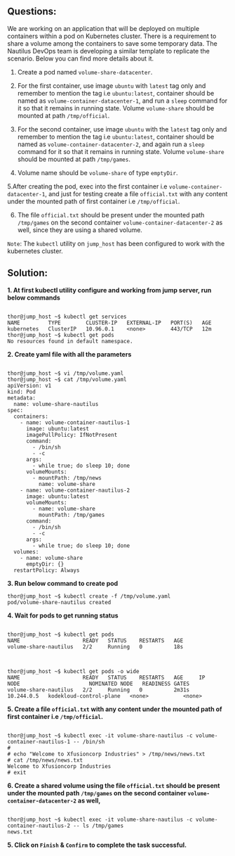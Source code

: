 

## Questions:

We are working on an application that will be deployed on multiple containers within a pod on Kubernetes cluster. There is a requirement to share a volume among the containers to save some temporary data. The Nautilus DevOps team is developing a similar template to replicate the scenario. Below you can find more details about it.

1. Create a pod named `volume-share-datacenter`.

2. For the first container, use image `ubuntu` with `latest` tag only and remember to mention the tag i.e `ubuntu:latest`, container should be named as `volume-container-datacenter-1`, and run a `sleep` command for it so that it remains in running state. Volume `volume-share` should be mounted at path `/tmp/official`.

3. For the second container, use image `ubuntu` with the `latest` tag only and remember to mention the tag i.e `ubuntu:latest`, container should be named as `volume-container-datacenter-2`, and again run a `sleep` command for it so that it remains in running state. Volume `volume-share` should be mounted at path `/tmp/games`.

4. Volume name should be `volume-share` of type `emptyDir`.

5.After creating the pod, exec into the first container i.e `volume-container-datacenter-1`, and just for testing create a file `official.txt` with any content under the mounted path of first container i.e `/tmp/official`.


6. The file `official.txt` should be present under the mounted path `/tmp/games` on the second container `volume-container-datacenter-2` as well, since they are using a shared volume.


`Note`: The `kubectl` utility on `jump_host` has been configured to work with the kubernetes cluster.


## Solution:  

**1. At first  kubectl  utility configure and working from jump server, run below commands**

```

thor@jump_host ~$ kubectl get services
NAME         TYPE        CLUSTER-IP   EXTERNAL-IP   PORT(S)   AGE
kubernetes   ClusterIP   10.96.0.1    <none>        443/TCP   12m
thor@jump_host ~$ kubectl get pods
No resources found in default namespace.
```

**2.  Create yaml  file with all the parameters**

```

thor@jump_host ~$ vi /tmp/volume.yaml
thor@jump_host ~$ cat /tmp/volume.yaml
apiVersion: v1
kind: Pod
metadata:
  name: volume-share-nautilus
spec:
  containers:
    - name: volume-container-nautilus-1
      image: ubuntu:latest
      imagePullPolicy: IfNotPresent
      command:
        - /bin/sh
        - -c
      args:
        - while true; do sleep 10; done
      volumeMounts:
        - mountPath: /tmp/news
          name: volume-share
    - name: volume-container-nautilus-2
      image: ubuntu:latest
      volumeMounts:
        - name: volume-share
          mountPath: /tmp/games
      command:
        - /bin/sh
        - -c
      args:
        - while true; do sleep 10; done
  volumes:
    - name: volume-share
      emptyDir: {}
  restartPolicy: Always
```

**3.  Run below command to create pod**

```
thor@jump_host ~$ kubectl create -f /tmp/volume.yaml
pod/volume-share-nautilus created
```

**4.  Wait for  pods to get running status**

```

thor@jump_host ~$ kubectl get pods
NAME                    READY   STATUS    RESTARTS   AGE
volume-share-nautilus   2/2     Running   0          18s



thor@jump_host ~$ kubectl get pods -o wide
NAME                    READY   STATUS    RESTARTS   AGE     IP           NODE                      NOMINATED NODE   READINESS GATES
volume-share-nautilus   2/2     Running   0          2m31s   10.244.0.5   kodekloud-control-plane   <none>           <none>
```

**5. Create a file `official.txt` with any content under the mounted path of first container i.e `/tmp/official`.**

```

thor@jump_host ~$ kubectl exec -it volume-share-nautilus -c volume-container-nautilus-1 -- /bin/sh
# 
# echo "Welcome to Xfusioncorp Industries" > /tmp/news/news.txt
# cat /tmp/news/news.txt
Welcome to Xfusioncorp Industries
# exit
```

**6. Create a shared volume using the file `official.txt` should be present under the mounted path `/tmp/games` on the second container `volume-container-datacenter-2` as well,**

```

thor@jump_host ~$ kubectl exec -it volume-share-nautilus -c volume-container-nautilus-2 -- ls /tmp/games
news.txt
```

**5.  Click on `Finish` & `Confirm` to complete the task successful.**
